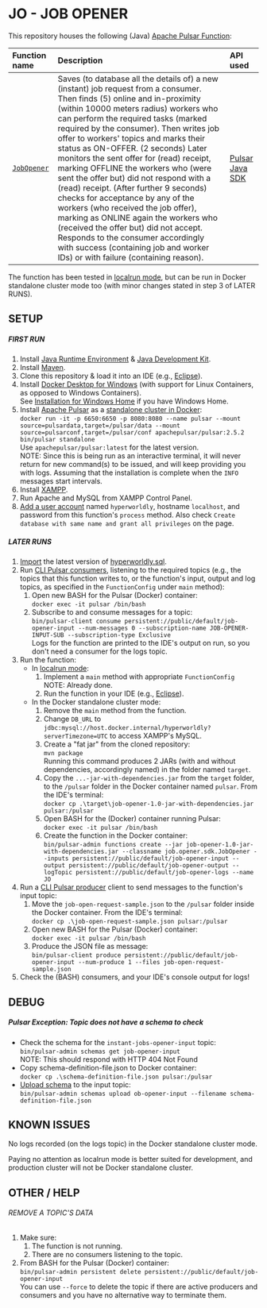 # JO - JOB OPENER

This repository houses the following (Java) [Apache Pulsar Function](https://pulsar.apache.org/docs/en/functions-overview/):

| Function name                                                                                                                                                          | Description                                                                                                                                                                                                                                                                                   | API used                                                                               |
| :--------------------------------------------------------------------------------------------------------------------------------------------------------------------- | :-------------------------------------------------------------------------------------------------------------------------------------------------------------------------------------------------------------------------------------------------------------------------------------------- | :------------------------------------------------------------------------------------- |
| [`JobOpener`](src/main/java/job/opener/sdk/JobOpener.java) | Saves (to database all the details of) a new (instant) job request from a consumer. Then finds (5) online and in-proximity (within 10000 meters radius) workers who can perform the required tasks (marked required by the consumer). Then writes job offer to workers' topics and marks their status as ON-OFFER. (2 seconds) Later monitors the sent offer for (read) receipt, marking OFFLINE the workers who (were sent the offer but) did not respond with a (read) receipt. (After further 9 seconds) checks for acceptance by any of the workers (who received the job offer), marking as ONLINE again the workers who (received the offer but) did not accept. Responds to the consumer accordingly with success (containing job and worker IDs) or with failure (containing reason). | [Pulsar Java SDK](https://pulsar.apache.org/docs/en/functions-api/#java-sdk-functions) |

The function has been tested in [localrun mode](https://pulsar.apache.org/docs/en/functions-debug/#debug-with-localrun-mode), but can be run in Docker standalone cluster mode too (with minor changes stated in step 3 of LATER RUNS).

## SETUP

##### FIRST RUN
1.  Install [Java Runtime Environment](https://java.com/en/download/) & [Java Development Kit](https://www.oracle.com/java/technologies/javase-downloads.html).
2.  Install [Maven](https://maven.apache.org/download.cgi).
3.  Clone this repository & load it into an IDE (e.g., [Eclipse](https://www.eclipse.org/eclipseide/)).
4.  Install [Docker Desktop for Windows](https://hub.docker.com/editions/community/docker-ce-desktop-windows) (with support for Linux Containers, as opposed to Windows Containers).  
    See [Installation for Windows Home](https://docs.docker.com/docker-for-windows/install-windows-home/) if you have Windows Home.
5.  Install [Apache Pulsar](https://github.com/apache/pulsar) as a [standalone cluster in Docker](https://pulsar.apache.org/docs/en/standalone-docker/):  
    `docker run -it -p 6650:6650 -p 8080:8080 --name pulsar --mount source=pulsardata,target=/pulsar/data --mount source=pulsarconf,target=/pulsar/conf apachepulsar/pulsar:2.5.2 bin/pulsar standalone`  
    Use `apachepulsar/pulsar:latest` for the latest version.  
    NOTE: Since this is being run as an interactive terminal, it will never return for new command(s) to be issued, and will keep providing you with logs. Assuming that the installation is complete when the `INFO` messages start intervals.  
6.  Install [XAMPP](https://www.apachefriends.org/download.html).
7.  Run Apache and MySQL from XAMPP Control Panel.
8.  [Add a user account](http://localhost/phpmyadmin/server_privileges.php?adduser) named `hyperworldly`, hostname `localhost`, and password from this function's `process` method. Also check `Create database with same name and grant all privileges` on the page.

##### LATER RUNS

1.  [Import](http://localhost/phpmyadmin/db_import.php?db=hyperworldly) the latest version of [hyperworldly.sql](https://bitbucket.org/hyperworldly/sql-db-export/src/master/hyperworldly.sql).  
2.  Run [CLI Pulsar consumers](https://pulsar.apache.org/docs/en/reference-cli-tools/#consume), listening to the required topics (e.g., the topics that this function writes to, or the function's input, output and log topics, as specified in the `FunctionConfig` under `main` method):  
    1.  Open new BASH for the Pulsar (Docker) container:  
        `docker exec -it pulsar /bin/bash`  
    2.  Subscribe to and consume messages for a topic:  
        `bin/pulsar-client consume persistent://public/default/job-opener-input --num-messages 0 --subscription-name JOB-OPENER-INPUT-SUB --subscription-type Exclusive`  
    Logs for the function are printed to the IDE's output on run, so you don't need a consumer for the logs topic.  
3.  Run the function:  
    -   In [localrun mode](https://pulsar.apache.org/docs/en/functions-debug/#debug-with-localrun-mode):  
        1.  Implement a `main` method with appropriate `FunctionConfig`  
            NOTE: Already done.  
        2.  Run the function in your IDE (e.g., [Eclipse](https://www.eclipse.org/eclipseide/)).  
    -   In the Docker standalone cluster mode:  
        1. 	Remove the `main` method from the function.
        2.  Change `DB_URL` to `jdbc:mysql://host.docker.internal/hyperworldly?serverTimezone=UTC` to access XAMPP's MySQL.
        3.  Create a "fat jar" from the cloned repository:  
            `mvn package`  
            Running this command produces 2 JARs (with and without dependencies, accordingly named) in the folder named `target`.  
        4.  Copy the `...-jar-with-dependencies.jar` from the `target` folder, to the `/pulsar` folder in the Docker container named `pulsar`. From the IDE's terminal:  
            `docker cp .\target\job-opener-1.0-jar-with-dependencies.jar pulsar:/pulsar`  
        5.  Open BASH for the (Docker) container running Pulsar:  
            `docker exec -it pulsar /bin/bash`  
        6.  Create the function in the Docker container:  
            `bin/pulsar-admin functions create --jar job-opener-1.0-jar-with-dependencies.jar --classname job.opener.sdk.JobOpener --inputs persistent://public/default/job-opener-input --output persistent://public/default/job-opener-output --logTopic persistent://public/default/job-opener-logs --name JO`  
4.  Run a [CLI Pulsar producer](https://pulsar.apache.org/docs/en/reference-cli-tools/#produce) client to send messages to the function's input topic:  
    1.  Move the `job-open-request-sample.json` to the `/pulsar` folder inside the Docker container. From the IDE's terminal:  
        `docker cp .\job-open-request-sample.json pulsar:/pulsar`  
    2.  Open new BASH for the Pulsar (Docker) container:  
        `docker exec -it pulsar /bin/bash`  
    3.  Produce the JSON file as message:  
        `bin/pulsar-client produce persistent://public/default/job-opener-input --num-produce 1 --files job-open-request-sample.json`  
5.  Check the (BASH) consumers, and your IDE's console output for logs!  

## DEBUG

##### Pulsar Exception: Topic does not have a schema to check
- Check the schema for the `instant-jobs-opener-input` topic:  
	`bin/pulsar-admin schemas get job-opener-input`  
	NOTE: This should respond with HTTP 404 Not Found
- Copy schema-definition-file.json to Docker container:  
    `docker cp .\schema-definition-file.json pulsar:/pulsar`
- [Upload schema](http://pulsar.apache.org/docs/en/schema-manage/#upload-a-schema) to the input topic:  
	`bin/pulsar-admin schemas upload ob-opener-input --filename schema-definition-file.json`

## KNOWN ISSUES
No logs recorded (on the logs topic) in the Docker standalone cluster mode.  
  
Paying no attention as localrun mode is better suited for development, and production cluster will not be Docker standalone cluster.  

## OTHER / HELP

###### REMOVE A TOPIC'S DATA

1.  Make sure:  
	1.  The function is not running.  
	2.  There are no consumers listening to the topic.  
2.  From BASH for the Pulsar (Docker) container:  
	`bin/pulsar-admin persistent delete persistent://public/default/job-opener-input`  
	You can use `--force` to delete the topic if there are active producers and consumers and you have no alternative way to terminate them.
